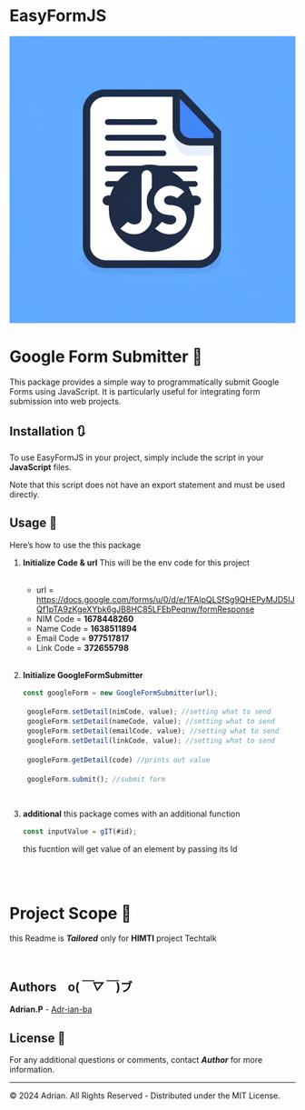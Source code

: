 # EasyFormJS
![Alt text](./logo.png)

# Google Form Submitter 📃

This package provides a simple way to programmatically submit Google Forms using JavaScript. It is particularly useful for integrating form submission into web projects.


## Installation 🔃

To use EasyFormJS in your project, simply include the script in your **JavaScript** files.

Note that this script does not have an export statement and must be used directly.




## Usage 🤔
Here’s how to use the this package

1. **Initialize Code & url**
    This will be the env code for this project 

    <br/>

    - url = https://docs.google.com/forms/u/0/d/e/1FAIpQLSfSg9QHEPyMJD5IJQf1pTA9zKgeXYbk6gJB8HC85LFEbPeqnw/formResponse
    - NIM Code = **1678448260**
    - Name Code = **1638511894**
    - Email Code = **977517817**
    - Link Code = **372655798**

    <br />


2. **Initialize GoogleFormSubmitter**
    
   ```javascript
   const googleForm = new GoogleFormSubmitter(url);

    googleForm.setDetail(nimCode, value); //setting what to send
    googleForm.setDetail(nameCode, value); //setting what to send
    googleForm.setDetail(emailCode, value); //setting what to send
    googleForm.setDetail(linkCode, value); //setting what to send

    googleForm.getDetail(code) //prints out value

    googleForm.submit(); //submit form
    ```

    <br />

3. **additional**
    this package comes with an additional function

    ```javascript
    const inputValue = gIT(#id);
    ```

    this fucntion will get value of an element by passing its Id

    <br />
    <br />

# Project Scope 🧐

this Readme is ***Tailored*** only for **HIMTI** project Techtalk


<br />

## Authors &nbsp;&nbsp; o(*￣▽￣*)ブ
**Adrian.P** - [Adr-ian-ba](https://github.com/Adr-ian-ba)


## License 👀

For any additional questions or comments, contact ***Author*** for more information.

---
© 2024 Adrian. All Rights Reserved - Distributed under the MIT License.


